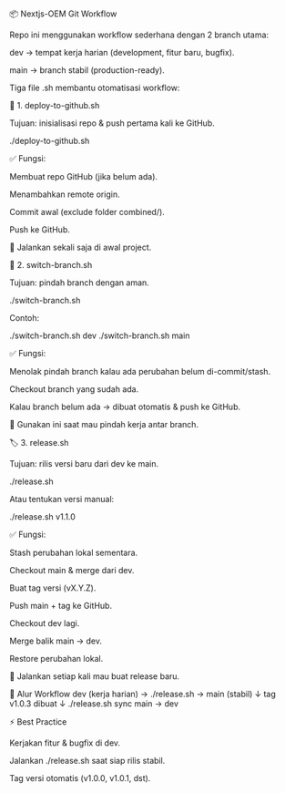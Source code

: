 📦 Nextjs-OEM Git Workflow

Repo ini menggunakan workflow sederhana dengan 2 branch utama:

dev → tempat kerja harian (development, fitur baru, bugfix).

main → branch stabil (production-ready).

Tiga file .sh membantu otomatisasi workflow:

🚀 1. deploy-to-github.sh

Tujuan: inisialisasi repo & push pertama kali ke GitHub.

./deploy-to-github.sh


✅ Fungsi:

Membuat repo GitHub (jika belum ada).

Menambahkan remote origin.

Commit awal (exclude folder combined/).

Push ke GitHub.

📌 Jalankan sekali saja di awal project.

🔀 2. switch-branch.sh

Tujuan: pindah branch dengan aman.

./switch-branch.sh <branch>


Contoh:

./switch-branch.sh dev
./switch-branch.sh main


✅ Fungsi:

Menolak pindah branch kalau ada perubahan belum di-commit/stash.

Checkout branch yang sudah ada.

Kalau branch belum ada → dibuat otomatis & push ke GitHub.

📌 Gunakan ini saat mau pindah kerja antar branch.

🏷️ 3. release.sh

Tujuan: rilis versi baru dari dev ke main.

./release.sh


Atau tentukan versi manual:

./release.sh v1.1.0


✅ Fungsi:

Stash perubahan lokal sementara.

Checkout main & merge dari dev.

Buat tag versi (vX.Y.Z).

Push main + tag ke GitHub.

Checkout dev lagi.

Merge balik main → dev.

Restore perubahan lokal.

📌 Jalankan setiap kali mau buat release baru.

🔄 Alur Workflow
dev (kerja harian)  →  ./release.sh  →  main (stabil)
                              ↓
                       tag v1.0.3 dibuat
                              ↓
                ./release.sh sync main → dev

⚡ Best Practice

Kerjakan fitur & bugfix di dev.

Jalankan ./release.sh saat siap rilis stabil.

Tag versi otomatis (v1.0.0, v1.0.1, dst).
